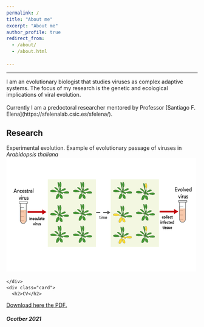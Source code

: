```yaml
---
permalink: /
title: "About me"
excerpt: "About me"
author_profile: true
redirect_from: 
  - /about/
  - /about.html

---
```

<head>
<meta name="google-site-verification" content="jFT686mDMCR89e3trFC0o-h9D-dPdchNqx1MZ6NYk6A" />
</head>

<hr/>
I am an evolutionary biologist that studies viruses as complex adaptive systems. The focus of my research is the genetic and ecological implications of viral evolution.<br/>
<br/>
Currently I am a predoctoral researcher mentored by Professor [Santiago F. Elena](https://sfelenalab.csic.es/sfelena/).<br/>


<div class="row">
  <div class="leftcolumn">
    <div class="card">
      <h2>Research</h2>
      Experimental evolution. Example of evolutionary passage of viruses in <i>Arabidopsis thaliana</i>
<img src="/images/passage2.png" alt="hi" class="inline" height="300" width="500"/> <br/>

    </div>
    <div class="card">
      <h2>CV</h2>
<a href="https://github.com/GonzalezRvirus/RubenGonzalez.github.io/raw/master/_pages/CV.pdf" target="_blank">Download here the PDF.</a>
    </div>
<div class="footer">
  <h5>Ocotber 2021</h5>
</div>
